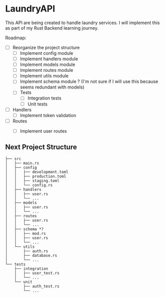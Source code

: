# LaundryAPI

This API are being created to handle laundry services. I will implement this as part of my Rust Backend learning journey.

Roadmap:
- [ ] Reorganize the project structure
  - [ ] Implement config module
  - [ ] Implement handlers module
  - [ ] Implement models module
  - [ ] Implement routes module
  - [ ] Implement utils module
  - [ ] Implement schema module ? (I'm not sure if I will use this because seems redundant with models)
  - [ ] Tests
    - [ ] Integration tests
    - [ ] Unit tests
- [ ] Handlers
  - [ ] Implement token validation
- [ ] Routes
  - [ ] Implement user routes


## Next Project Structure

```├── Cargo.toml
├── src
│   ├── main.rs
│   ├── config
│   │   ├── development.toml
│   │   ├── production.toml
│   │   ├── staging.toml
│   │   └── config.rs
│   ├── handlers
│   │   ├── user.rs
│   │   └── ...
│   ├── models
│   │   ├── user.rs
│   │   └── ...
│   ├── routes
│   │   ├── user.rs
│   │   └── ...
│   ├── schema *?
│   │   ├── mod.rs
│   │   ├── user.rs
│   │   └── ...
│   └── utils
│       ├── auth.rs
│       ├── database.rs
│       └── ...
└── tests
    ├── integration
    │   ├── user_test.rs
    │   └── ...
    └── unit
        ├── auth_test.rs
        └── ...
```
